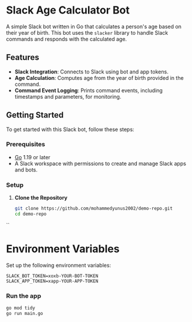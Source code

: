 # Slack Age Calculator Bot

A simple Slack bot written in Go that calculates a person's age based on their year of birth. This bot uses the `slacker` library to handle Slack commands and responds with the calculated age.

## Features

- **Slack Integration**: Connects to Slack using bot and app tokens.
- **Age Calculation**: Computes age from the year of birth provided in the command.
- **Command Event Logging**: Prints command events, including timestamps and parameters, for monitoring.

## Getting Started

To get started with this Slack bot, follow these steps:

### Prerequisites

- [Go](https://golang.org/doc/install) 1.19 or later
- A Slack workspace with permissions to create and manage Slack apps and bots.

### Setup

1. **Clone the Repository**

   ```bash
   git clone https://github.com/mohammedyunus2002/demo-repo.git
   cd demo-repo
  ``
   # Environment Variables

Set up the following environment variables:

```env
SLACK_BOT_TOKEN=xoxb-YOUR-BOT-TOKEN
SLACK_APP_TOKEN=xapp-YOUR-APP-TOKEN
```

### Run the app
```bash
go mod tidy
go run main.go
```

